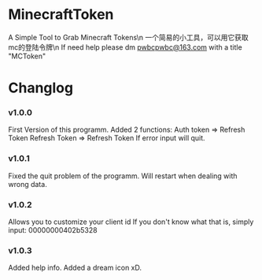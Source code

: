 # MinecraftToken
A Simple Tool to Grab Minecraft Tokens\n
一个简易的小工具，可以用它获取mc的登陆令牌\n
If need help please dm pwbcpwbc@163.com with a title "MCToken"

# Changlog
### v1.0.0
First Version of this programm.
Added 2 functions:
Auth token => Refresh Token
Refresh Token => Refresh Token
If error input will quit.
### v1.0.1
Fixed the quit problem of the programm.
Will restart when dealing with wrong data.
### v1.0.2
Allows you to customize your client id
If you don't know what that is, simply input:
00000000402b5328
### v1.0.3
Added help info.
Added a dream icon xD.
